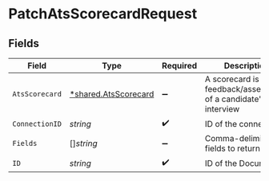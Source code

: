 # PatchAtsScorecardRequest


## Fields

| Field                                                         | Type                                                          | Required                                                      | Description                                                   |
| ------------------------------------------------------------- | ------------------------------------------------------------- | ------------------------------------------------------------- | ------------------------------------------------------------- |
| `AtsScorecard`                                                | [*shared.AtsScorecard](../../models/shared/atsscorecard.md)   | :heavy_minus_sign:                                            | A scorecard is feedback/assessment of a candidate's interview |
| `ConnectionID`                                                | *string*                                                      | :heavy_check_mark:                                            | ID of the connection                                          |
| `Fields`                                                      | []*string*                                                    | :heavy_minus_sign:                                            | Comma-delimited fields to return                              |
| `ID`                                                          | *string*                                                      | :heavy_check_mark:                                            | ID of the Document                                            |